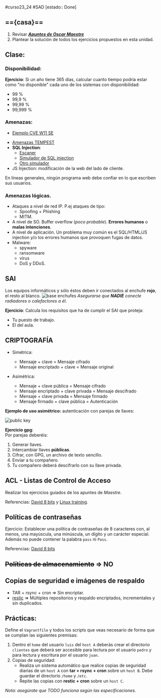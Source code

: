 #curso23_24 #SAD [estado:: Done] 

## =={casa}== 
1. Revisar ***[Apuntes de Oscar Maestre](https://oscarmaestre.github.io/apuntes_sad/tema_pautas_seguridad_informatica/tema_pautas_seguridad_informatica.html)***
2. Plantear la solución de todos los ejercicios propuestos en esta unidad.


## Clase:
### Disponibilidad:
**Ejercicio**: Si un año tiene 365 días, calcular cuanto tiempo podría estar como "no disponible" cada uno de los sistemas con disponibilidad:
  * 99 %
  * 99,9 %
  * 99,99 %
  * 99,999 %


### Amenazas:
* [Ejemplo CVE W11 SE](https://support.microsoft.com/es-es/topic/kb5028407-c%C3%B3mo-administrar-la-vulnerabilidad-asociada-con-cve-2023-32019-bd6ed35f-48b1-41f6-bd19-d2d97270f080)
+ [Amenazas TEMPEST](https://armada.defensa.gob.es/archivo/rgm/2016/12/rgmdic2016cap11.pdf)
+ **SQL Injection**:
  + [Escaner](https://pentest-tools.com/website-vulnerability-scanning/sql-injection-scanner-online)
  + [Simulador de SQL injection](https://www.hacksplaining.com/exercises/sql-injection)
  + [Otro simulador](https://www.codingame.com/playgrounds/154/sql-injection-demo/sql-injection)
+ JS Injection: modificación de la web del lado de cliente.

En líneas generales, ningún programa web debe confiar en lo que escriben sus usuarios.


### Amenazas lógicas.
* Ataques a nivel de red IP. P.ej ataques de tipo:
  * Spoofing + Phishing
  * MITM.
* A nivel de SO. Buffer overflow (*poco probable*). **Errores humanos** o **malas intenciones**.
* A nivel de aplicación. Un problema muy común es el SQL/HTML/JS injection y/o los errores humanos que provoquen fugas de datos.
* Malware:
  * spyware
  * ransomware
  * virus
  * DoS y DDoS.


## SAI
Los equipos informáticos y sólo éstos deben ir conectados al enchufe **rojo**, el resto al blanco.
![base enchufes](https://static-blogs.lasprovincias.es/wp-content/uploads/sites/47/2015/09/Foto-enchufes5-300x180.jpg)
*Asegurarse que **NADIE** conecte radiadores o calefactores a él*.

**Ejercicio**: Calcula los requisitos que ha de cumplir el SAI que proteja:
  * Tu puesto de trabajo.
  * El del aula.


## CRIPTOGRAFÍA
* Simétrica:
  * Mensaje + clave = Mensaje cifrado
  * Mensaje encriptado + clave = Mensaje original
 
* Asimétrica:
  * Mensaje + clave pública = Mensaje cifrado
  * Mensaje encriptado + clave privada = Mensaje descifrado
  * Mensaje + clave privada = Mensaje firmado
  * Mensaje firmado + clave pública = Autenticación
 
**Ejemplo de uso asimétrico:** autenticación con parejas de llaves:

![public key](https://www.foxpass.com/hubfs/SSHkeydiagram.png)

**Ejercicio gpg**:  
Por parejas deberéis:
1. Generar llaves.
2. Intercambiar llaves **públicas**.
3. Cifrar, con GPG, un archivo de texto sencillo.
4. Enviar a tu compañero.
5. Tu compañero deberá descifrarlo con su llave privada.

## ACL - Listas de Control de Acceso
Realizar los ejercicios guiados de los apuntes de *Maestre*.

Referencias: [David 8 bits](https://www.ochobitshacenunbyte.com/2019/02/07/listas-de-control-de-acceso-acl-en-linux/) y [Linux training](https://linux-training.be/funhtml/ch34.html).

## Políticas de contraseñas
Ejercicio: Establecer una política de contraseñas de 8 caracteres con, al menos, una mayúscula, una minúscula, un dígito y un carácter especial. Además no puede contener la palabra `pass` ni `Pass`.

Referencias: [David 8 bits](https://www.ochobitshacenunbyte.com/2019/03/26/crear-politicas-de-contrasenas-en-linux/)

## ~~Políticas de almacenamiento~~ => NO

## Copias de seguridad e imágenes de respaldo
+ TAR + rsync + cron => Sin encriptar. 
+ [restic](https://restic.readthedocs.io/en/stable/) => Múltiples repositorios y respaldo encriptados, incrementales y sin duplicados.


## Prácticas:
Define el `Vagrantfile` y todos los scripts que veas necesario de forma que se cumplan las siguientes premisas:
1. Dentro el `home` del usuario `luis` del `host A` deberás crear el directorio `clientes` que deberá ser accesible para lectura por el usuario `pedro` y para lectura y escritura por el usuario `juan`.
2. Copias de seguridad:
   + Realiza un sistema automático que realice copias de seguridad diarias de un `host A` con **tar + rsync + cron** sobre un `host B`. Debe guardar el directorio `/home` y `/etc`.
   + Repite las copias con **restic + cron** sobre un `host C`.
  
*Nota: asegúrate que TODO funciona según las especificaciones.*